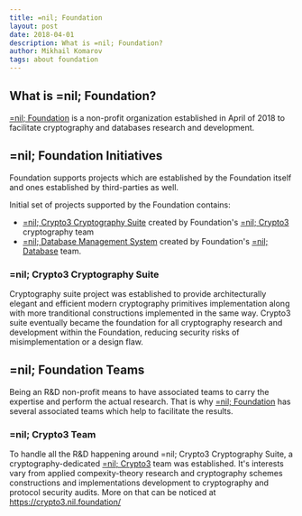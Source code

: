 ```yaml
---
title: =nil; Foundation
layout: post
date: 2018-04-01
description: What is =nil; Foundation?
author: Mikhail Komarov
tags: about foundation
---
```


## What is =nil; Foundation?

[=nil; Foundation](https://nil.foundation) is a non-profit organization
established in April of 2018 to facilitate cryptography and databases research 
and development.

## =nil; Foundation Initiatives

Foundation supports projects which are established by the Foundation itself and
ones established by third-parties as well.

Initial set of projects supported by the Foundation contains:
* [=nil; Crypto3 Cryptography Suite](https://crypto3.nil.foundation/projects/crypto3) 
created by Foundation's [=nil; Crypto3](https://crypto3.nil.foundation) cryptography 
team
* [=nil; Database Management System](https://dbms.nil.foundation) created
by Foundation's [=nil; Database](https://database.nil.foundation) team.

### =nil; Crypto3 Cryptography Suite

Cryptography suite project was established to provide architecturally elegant
and efficient modern cryptography primitives implementation along with more
tranditional constructions implemented in the same way. Crypto3 suite eventually 
became the foundation for all cryptography research and development within the
Foundation, reducing security risks of misimplementation or a design flaw.

## =nil; Foundation Teams

Being an R&D non-profit means to have associated teams to carry the expertise and
perform the actual research. That is why [=nil; Foundation](https://nil.foundation) 
has several associated teams which help to facilitate the results.

### =nil; Crypto3 Team

To handle all the R&D happening around =nil; Crypto3 Cryptography Suite, a
cryptography-dedicated [=nil; Crypto3](https://crypto3.nil.foundation) team was 
established. It's interests vary from applied compexity-theory research and 
cryptography schemes constructions and implementations development to
cryptography and protocol security audits. More on that can be noticed at
https://crypto3.nil.foundation/
